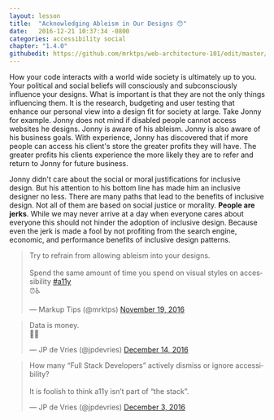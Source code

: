 ```yaml
---
layout: lesson
title:  "Acknowledging Ableism in Our Designs 😯"
date:   2016-12-21 10:37:34 -0800
categories: accessibility social
chapter: "1.4.0"
githubedit: https://github.com/mrktps/web-architecture-101/edit/master/_unit_1/1.4.0-acknowledging-ableism-in-our-designs.markdown
---
```


How your code interacts with a world wide society is ultimately up to you. Your political and social beliefs will consciously and subconsciously influence your designs. What is important is that they are not the only things influencing them. It is the research, budgeting and user testing that enhance our personal view into a design fit for society at large. Take Jonny for example. Jonny does not mind if disabled people cannot access websites he designs. Jonny is aware of his ableism. Jonny is also aware of his business goals. With experience, Jonny has discovered that if more people can access his client's store the greater profits they will have. The greater profits his clients experience the more likely they are to refer and return to Jonny for future business. 

Jonny didn't care about the social or moral justifications for inclusive design. But his attention to his bottom line has made him an inclusive designer no less. There are many paths that lead to the benefits of inclusive design. Not all of them are based on social justice or morality. **People are jerks**. While we may never arrive at a day when everyone cares about everyone this should not hinder the adoption of inclusive design. Because even the jerk is made a fool by not profiting from the search engine, economic, and performance benefits of inclusive design&nbsp;patterns.

<blockquote class="twitter-tweet" data-lang="en"><p lang="en" dir="ltr">Try to refrain from allowing ableism into your designs.<br /><br />Spend the same amount of time you spend on visual styles on accessibility <a href="https://twitter.com/hashtag/a11y?src=hash">#a11y</a><br />⏰♿️</p>&mdash; Markup Tips (@mrktps) <a href="https://twitter.com/mrktps/status/799879792833298432">November 19, 2016</a></blockquote> 

<blockquote class="twitter-tweet" data-lang="en"><p lang="tl" dir="ltr">Data is money.<br />📡💸</p>&mdash; JP de Vries (@jpdevries) <a href="https://twitter.com/jpdevries/status/809049475973054464">December 14, 2016</a></blockquote> 

<blockquote class="twitter-tweet" data-lang="en"><p lang="en" dir="ltr">How many “Full Stack Developers” actively dismiss or ignore accessibility?<br /><br />It is foolish to think a11y isn’t part of “the stack”.</p>&mdash; JP de Vries (@jpdevries) <a href="https://twitter.com/jpdevries/status/805073606015328256">December 3, 2016</a></blockquote> 
